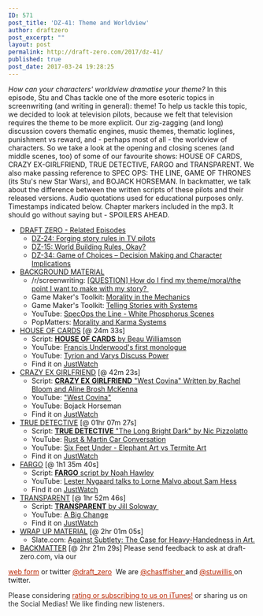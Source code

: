 ```yaml
---
ID: 571
post_title: 'DZ-41: Theme and Worldview'
author: draftzero
post_excerpt: ""
layout: post
permalink: http://draft-zero.com/2017/dz-41/
published: true
post_date: 2017-03-24 19:28:25
---
```

*How can your characters' worldview dramatise your theme?* In this episode, Stu and Chas tackle one of the more esoteric topics in screenwriting (and writing in general): theme! To help us tackle this topic, we decided to look at television pilots, because we felt that television requires the theme to be more explicit. Our zig-zagging (and long) discussion covers thematic engines, music themes, thematic loglines, punishment vs reward, and - perhaps most of all - the worldview of characters. So we take a look at the opening and closing scenes (and middle scenes, too) of some of our favourite shows: HOUSE OF CARDS, CRAZY EX-GIRLFRIEND, TRUE DETECTIVE, FARGO and TRANSPARENT. We also make passing reference to SPEC OPS: THE LINE, GAME OF THRONES (its Stu's new Star Wars), and BOJACK HORSEMAN. In backmatter, we talk about the difference between the written scripts of these pilots and their released versions. Audio quotations used for educational purposes only. Timestamps indicated below. Chapter markers included in the mp3. It should go without saying but - SPOILERS AHEAD. 
*   <span style="text-decoration: underline;">DRAFT ZERO - Related Episodes</span> 
    *   [DZ-24: Forging story rules in TV pilots][1]
    *   [DZ-15: World Building Rules, Okay?][2]
    *   [DZ-34: Game of Choices – Decision Making and Character Implications][3]
*   <span style="text-decoration: underline;">BACKGROUND MATERIAL</span> 
    *   /r/screenwriting: <a href="https://www.reddit.com/r/Screenwriting/comments/5v40gy/question_how_do_i_find_my_thememoralthe_point_i/" target="_blank">[QUESTION] How do I find my theme/moral/the point I want to make with my story? </a>
    *   Game Maker's Toolkit: <a href="https://www.youtube.com/watch?v=6RHH7M4siPM" target="_blank">Morality in the Mechanics</a>
    *   Game Maker's Toolkit: <a href="https://www.youtube.com/watch?v=NyMndWpihTM" target="_blank">Telling Stories with Systems</a>
    *   YouTube: <a href="https://www.youtube.com/watch?v=kET05jtaFjA" target="_blank">SpecOps the Line - White Phosphorus Scenes</a>
    *   PopMatters: <a href="http://www.popmatters.com/post/92823-morality-and-karma-systems/" target="_blank">Morality and Karma Systems</a>
*   <span style="text-decoration: underline;">HOUSE OF CARDS</span> [@ 24m 33s] 
    *   Script: <a href="http://scripts.tv-calling.com/script/netflix-house-of-cards/" target="_blank"><strong>HOUSE OF CARDS</strong> by Beau Williamson</a>
    *   YouTube: <a href="https://www.youtube.com/watch?v=QuDDiRN-9TA" target="_blank">Francis Underwood's first monologue</a>
    *   YouTube: <a href="https://www.youtube.com/watch?v=FpL6Fwu0wkw" target="_blank">Tyrion and Varys Discuss Power</a>
    *   Find it on <a href="https://www.justwatch.com/us/tv-show/six-feet-under" target="_blank">JustWatch</a>
*   <span style="text-decoration: underline;">CRAZY EX GIRLFRIEND</span> [@ 42m 23s] 
    *   Script: <a href="http://www.zen134237.zen.co.uk/Crazy_Ex-Girlfriend_1x01_-_Pilot.pdf" target="_blank"><strong>CRAZY EX GIRLFRIEND</strong> "West Covina" Written by Rachel Bloom and Aline Brosh McKenna</a>
    *   YouTube: ["West Covina"][4]
    *   YouTube: Bojack Horseman
    *   Find it on <a href="https://www.justwatch.com/us/tv-show/crazy-ex-girlfriend" target="_blank">JustWatch</a>
*   <span style="text-decoration: underline;">TRUE DETECTIVE</span> [@ 01hr 07m 27s] 
    *   Script: <a href="http://www.pages.drexel.edu/~ina22/splaylib/Screenplay-True%20Detective-Pilot.pdf" target="_blank"><strong>TRUE DETECTIVE</strong> "The Long Bright Dark" by Nic Pizzolatto</a>
    *   YouTube: <a href="https://www.youtube.com/watch?v=A8x73UW8Hjk" target="_blank">Rust & Martin Car Conversation</a>
    *   YouTube: <a href="https://www.youtube.com/watch?v=Mfy3LIeh93I&t=2s" target="_blank">Six Feet Under - Elephant Art vs Termite Art</a>
    *   Find it on <a href="https://www.justwatch.com/us/tv-show/true-detective" target="_blank">JustWatch</a>
*   <span style="text-decoration: underline;">FARGO</span> [@ 1h1 35m 40s] 
    *   Script: <a href="http://scripts.tv-calling.com/script/fx-fargo-1x01-pilot/" target="_blank"><strong>FARGO</strong> script by Noah Hawley</a>
    *   YouTube: <a href="https://www.youtube.com/watch?v=4jDNTWFKv1E" target="_blank">Lester Nygaard talks to Lorne Malvo about Sam Hess</a>
    *   Find it on <a href="http://us" target="_blank">JustWatch</a>
*   <span style="text-decoration: underline;">TRANSPARENT</span> [@ 1hr 52m 46s] 
    *   Script: <a href="http://leethomson.myzen.co.uk/Transparent_1x01_-_Pilot.pdf" target="_blank"><strong>TRANSPARENT</strong> by Jill Soloway </a>
    *   YouTube: <a href="https://www.youtube.com/watch?v=dHpXcmiEIyM" target="_blank">A Big Change</a>
    *   Find it on [JustWatch][5]
*   <span style="text-decoration: underline;">WRAP UP MATERIAL</span> [@ 2hr 01m 05s] 
    *   Slate.com: <a href="http://www.slate.com/articles/arts/culturebox/2015/11/against_subtlety_the_case_for_heavy_handedness_in_art.html" target="_blank">Against Subtlety: The Case for Heavy-Handedness in Art.</a>
*   <span style="text-decoration: underline;">BACKMATTER</span> [@ 2hr 21m 29s] Please send feedback to ask at draft-zero.com, via our 

<a style="font-weight: inherit; font-style: inherit; color: #ba2500;" href="http://draft-zero.com/feedback/" target="_blank">web form</a> or twitter <a style="font-weight: inherit; font-style: inherit; color: #ba2500;" href="https://twitter.com/draft_zero" target="_blank">@draft_zero</a>  We are <a style="font-weight: inherit; font-style: inherit; color: #ba2500;" href="http://www.twitter.com/chasffisher" target="_blank">@chasffisher </a>and <a style="font-weight: inherit; font-style: inherit; color: #ba2500;" href="http://www.twitter.com/stuwillis" target="_blank">@stuwillis </a>on twitter. <p style="color: #2d2d2d;">
  Please considering <a style="font-weight: inherit; font-style: inherit; color: #ba2500;" href="https://itunes.apple.com/au/podcast/draft-zero-screenwriting-podcast/id847126598?mt=2&ls=1">rating or subscribing to us on iTunes!</a> or sharing us on the Social Medias! We like finding new listeners.
</p>

 [1]: http://draft-zero.com/2015/dz-24/
 [2]: http://draft-zero.com/2014/dz-15/
 [3]: http://draft-zero.com/2016/dz-34/
 [4]: https://www.youtube.com/watch?v=57ZDNuakBsQ
 [5]: https://www.justwatch.com/us/tv-show/transparent